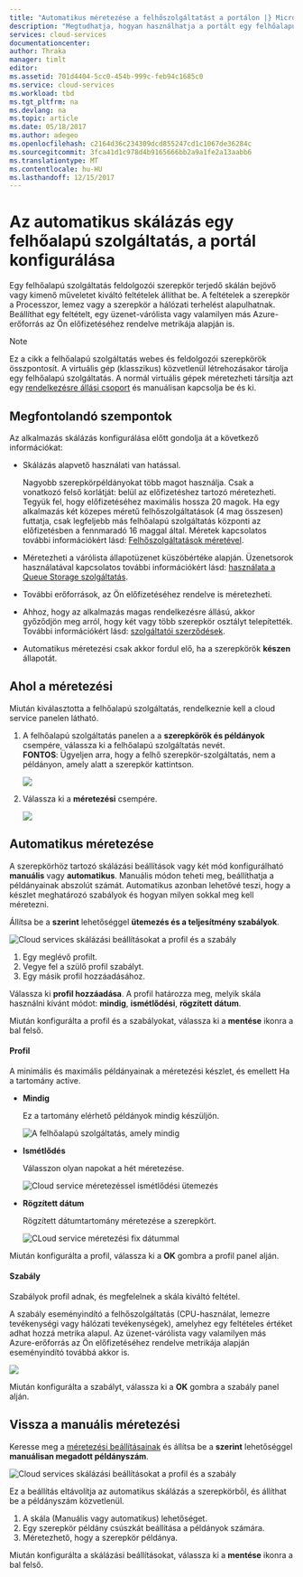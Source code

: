 ```yaml
---
title: "Automatikus méretezése a felhőszolgáltatást a portálon |} Microsoft Docs"
description: "Megtudhatja, hogyan használhatja a portált egy felhőalapú szolgáltatás webes szerepkör vagy a feldolgozói szerepkör automatikus skálázási szabályok konfigurálása az Azure-ban."
services: cloud-services
documentationcenter: 
author: Thraka
manager: timlt
editor: 
ms.assetid: 701d4404-5cc0-454b-999c-feb94c1685c0
ms.service: cloud-services
ms.workload: tbd
ms.tgt_pltfrm: na
ms.devlang: na
ms.topic: article
ms.date: 05/18/2017
ms.author: adegeo
ms.openlocfilehash: c2164d36c234309dcd855247cd1c1067de36284c
ms.sourcegitcommit: 3fca41d1c978d4b9165666bb2a9a1fe2a13aabb6
ms.translationtype: MT
ms.contentlocale: hu-HU
ms.lasthandoff: 12/15/2017
---
```

# <a name="how-to-configure-auto-scaling-for-a-cloud-service-in-the-portal"></a>Az automatikus skálázás egy felhőalapú szolgáltatás, a portál konfigurálása

Egy felhőalapú szolgáltatás feldolgozói szerepkör terjedő skálán bejövő vagy kimenő műveletet kiváltó feltételek állíthat be. A feltételek a szerepkör a Processzor, lemez vagy a szerepkör a hálózati terhelést alapulhatnak. Beállíthat egy feltételt, egy üzenet-várólista vagy valamilyen más Azure-erőforrás az Ön előfizetéséhez rendelve metrikája alapján is.

> [!NOTE]
> Ez a cikk a felhőalapú szolgáltatás webes és feldolgozói szerepkörök összpontosít. A virtuális gép (klasszikus) közvetlenül létrehozásakor tárolja egy felhőalapú szolgáltatás. A normál virtuális gépek méretezheti társítja azt egy [rendelkezésre állási csoport](../virtual-machines/windows/classic/configure-availability.md?toc=%2fazure%2fvirtual-machines%2fwindows%2fclassic%2ftoc.json) és manuálisan kapcsolja be és ki.

## <a name="considerations"></a>Megfontolandó szempontok
Az alkalmazás skálázás konfigurálása előtt gondolja át a következő információkat:

* Skálázás alapvető használati van hatással.

    Nagyobb szerepkörpéldányokat több magot használja. Csak a vonatkozó felső korlátját: belül az előfizetéshez tartozó méretezheti. Tegyük fel, hogy előfizetéséhez maximális hossza 20 magok. Ha egy alkalmazás két közepes méretű felhőszolgáltatások (4 mag összesen) futtatja, csak legfeljebb más felhőalapú szolgáltatás központi az előfizetésben a fennmaradó 16 maggal által. Méretek kapcsolatos további információkért lásd: [Felhőszolgáltatások méretével](cloud-services-sizes-specs.md).

* Méretezheti a várólista állapotüzenet küszöbértéke alapján. Üzenetsorok használatával kapcsolatos további információkért lásd: [használata a Queue Storage szolgáltatás](../storage/queues/storage-dotnet-how-to-use-queues.md).

* További erőforrások, az Ön előfizetéséhez rendelve is méretezheti.

* Ahhoz, hogy az alkalmazás magas rendelkezésre állású, akkor győződjön meg arról, hogy két vagy több szerepkör osztályt telepítették. További információkért lásd: [szolgáltatói szerződések](https://azure.microsoft.com/support/legal/sla/).

* Automatikus méretezési csak akkor fordul elő, ha a szerepkörök **készen** állapotát.  


## <a name="where-scale-is-located"></a>Ahol a méretezési
Miután kiválasztotta a felhőalapú szolgáltatás, rendelkeznie kell a cloud service panelen látható.

1. A felhőalapú szolgáltatás panelen a a **szerepkörök és példányok** csempére, válassza ki a felhőalapú szolgáltatás nevét.   
   **FONTOS**: Ügyeljen arra, hogy a felhő szerepkör-szolgáltatás, nem a példányon, amely alatt a szerepkör kattintson.

    ![](./media/cloud-services-how-to-scale-portal/roles-instances.png)
2. Válassza ki a **méretezési** csempére.

    ![](./media/cloud-services-how-to-scale-portal/scale-tile.png)

## <a name="automatic-scale"></a>Automatikus méretezése
A szerepkörhöz tartozó skálázási beállítások vagy két mód konfigurálható **manuális** vagy **automatikus**. Manuális módon teheti meg, beállíthatja a példányainak abszolút számát. Automatikus azonban lehetővé teszi, hogy a készlet meghatározó szabályok és hogyan milyen sokkal meg kell méretezni.

Állítsa be a **szerint** lehetőséggel **ütemezés és a teljesítmény szabályok**.

![Cloud services skálázási beállításokat a profil és a szabály](./media/cloud-services-how-to-scale-portal/schedule-basics.png)

1. Egy meglévő profilt.
2. Vegye fel a szülő profil szabályt.
3. Egy másik profil hozzáadásához.

Válassza ki **profil hozzáadása**. A profil határozza meg, melyik skála használni kívánt módot: **mindig**, **ismétlődési**, **rögzített dátum**.

Miután konfigurálta a profil és a szabályokat, válassza ki a **mentése** ikonra a bal felső.

#### <a name="profile"></a>Profil
A minimális és maximális példányainak a méretezési készlet, és emellett Ha a tartomány active.

* **Mindig**

    Ez a tartomány elérhető példányok mindig készüljön.  

    ![A felhőalapú szolgáltatás, amely mindig](./media/cloud-services-how-to-scale-portal/select-always.png)
* **Ismétlődés**

    Válasszon olyan napokat a hét méretezése.

    ![Cloud service méretezéssel ismétlődési ütemezés](./media/cloud-services-how-to-scale-portal/select-recurrence.png)
* **Rögzített dátum**

    Rögzített dátumtartomány méretezése a szerepkört.

    ![CLoud service méretezési fix dátummal](./media/cloud-services-how-to-scale-portal/select-fixed.png)

Miután konfigurálta a profil, válassza ki a **OK** gombra a profil panel alján.

#### <a name="rule"></a>Szabály
Szabályok profil adnak, és megfelelnek a skála kiváltó feltétel.

A szabály eseményindító a felhőszolgáltatás (CPU-használat, lemezre tevékenységi vagy hálózati tevékenységek), amelyhez egy feltételes értéket adhat hozzá metrika alapul. Az üzenet-várólista vagy valamilyen más Azure-erőforrás az Ön előfizetéséhez rendelve metrikája alapján eseményindító továbbá akkor is.

![](./media/cloud-services-how-to-scale-portal/rule-settings.png)

Miután konfigurálta a szabályt, válassza ki a **OK** gombra a szabály panel alján.

## <a name="back-to-manual-scale"></a>Vissza a manuális méretezési
Keresse meg a [méretezési beállításainak](#where-scale-is-located) és állítsa be a **szerint** lehetőséggel **manuálisan megadott példányszám**.

![Cloud services skálázási beállításokat a profil és a szabály](./media/cloud-services-how-to-scale-portal/manual-basics.png)

Ez a beállítás eltávolítja az automatikus skálázás a szerepkörből, és állíthat be a példányszám közvetlenül.

1. A skála (Manuális vagy automatikus) lehetőséget.
2. Egy szerepkör példány csúszkát beállítása a példányok számára.
3. Méretezhető, hogy a szerepkör példánya.

Miután konfigurálta a skálázási beállításokat, válassza ki a **mentése** ikonra a bal felső.
